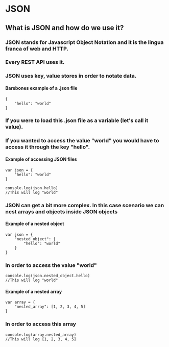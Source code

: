 # JSON
## What is JSON and how do we use it?

### JSON stands for Javascript Object Notation and it is the lingua franca of web and HTTP.
### Every REST API uses it.

### JSON uses key, value stores in order to notate data.
#### Barebones example of a .json file

```
{
	"hello": "world"
}
```

### If you were to load this .json file as a variable (let's call it value).
### If you wanted to access the value "world" you would have to access it through the key "hello".

#### Example of accessing JSON files

```
var json = {
	"hello": "world"
}

console.log(json.hello)
//This will log "world"
```

### JSON can get a bit more complex. In this case scenario we can nest arrays and objects inside JSON objects

#### Example of a nested object

```
var json = {
	"nested_object": {
		"hello": "world"
	}
}
```

### In order to access the value "world"

```
console.log(json.nested_object.hello)
//This will log "world"
```

#### Example of a nested array

```
var array = {
	"nested_array": [1, 2, 3, 4, 5]
}
```

### In order to access this array
```
console.log(array.nested_array)
//This will log [1, 2, 3, 4, 5]
```
